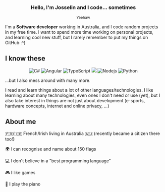 <h3 align="center">Hello, I'm Josselin and I code... sometimes</h3>
<p align="center"><sub>Yeehaw</sub></p>
I'm a <b>Software developer</b> working in Australia, and I code random projects in my free time.
I want to spend more time working on personal projects, and learning cool new stuff, but I rarely remember to put my things on GitHub :^)


<h2>I know these</h2>
<p align="center">
    <img alt="C#" src="https://img.shields.io/badge/-C%23%20-%23007ACF.svg?&style=flat-square&logo=c-sharp&logoColor=white"/>
    <img alt="Angular" src="https://img.shields.io/badge/-Angular%20-%23DD0031.svg?&style=flat-square&logo=angular&logoColor=white"/>
    <img alt="TypeScript" src="https://img.shields.io/badge/-TypeScript-007ACC?style=flat-square&logo=typescript&logoColor=white"/>
    <img src="https://img.shields.io/badge/SASS%20-hotpink.svg?&style=flat-square&logo=SASS&logoColor=white"/>
    <img alt="Nodejs" src="https://img.shields.io/badge/-Nodejs-43853d?style=flat-square&logo=Node.js&logoColor=white"/>
    <img alt="Python" src="https://img.shields.io/badge/-Python-F9A03C?style=flat-square&logo=python&logoColor=white"/>
 
   <!--   <img alt="Heroku" src="https://img.shields.io/badge/-Heroku%20-%23430098.svg?&style=flat-square&logo=heroku&logoColor=white"/>
   <img alt="Jenkins" src="https://img.shields.io/badge/-Jenkins%20-%232C5263.svg?&style=flat-square&logo=jenkins&logoColor=white"/>
    <img alt="Unity" src="https://img.shields.io/badge/-Unity%20-%23000000.svg?&style=flat-square&logo=unity&logoColor=white"/> -->
</p>
<p>
...but I also mess around with many more. 
    
I read and learn things about a lot of other languages/technologies. I like learning about many technologies, even ones I don't need or use (yet), but I also take interest in things are not just about development (e-sports, hardware concepts, internet and online privacy, ...)</p>

<h2> About me</h2>
<p>🇫🇷/🇮🇪 French/Irish living in Australia 🇦🇺 (recently became a citizen there too!)</p>
<p>🌍 I can recognise and name about 150 flags</p>
<p>💻 I don't believe in a "best programming language"</p>
<p>🎮 I like games </p>
<p>🎹 I play the piano</p>
